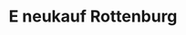 ---
title: "E neukauf Rottenburg"
url: /rottenburg-am-neckar/e-neukauf-rottenburg/
shop: Supermarkt
---
